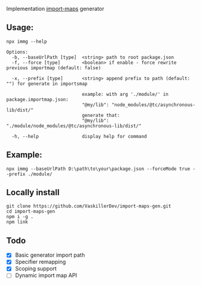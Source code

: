 ﻿Implementation [import-maps](https://github.com/WICG/import-maps) generator

## Usage:
```
npx immg --help

Options:
  -b, --baseUrlPath [type]  <string> path to root package.json
  -f, --force [type]        <boolean> if enable - force rewrite previous importmap (default: false)
  
  -x, --prefix [type]       <string> append prefix to path (default: "") for generate in importsmap
  
                            example: with arg './module/' in package.importmap.json:
                            "@my/lib": "node_modules/@tc/asynchronous-lib/dist/"
                            generate that:
                            "@my/lib": "./module/node_modules/@tc/asynchronous-lib/dist/"
                            
  -h, --help                display help for command
```

## Example:
```
npx immg --baseUrlPath D:\path\to\your\package.json --forceMode true --prefix ./module/
```

## Locally install
```
git clone https://github.com/VaskillerDev/import-maps-gen.git
cd import-maps-gen
npm i -g .
npm link
```

## Todo

- [x] Basic generator import path
- [x] Specifier remapping
- [x] Scoping support
- [ ] Dynamic import map API
